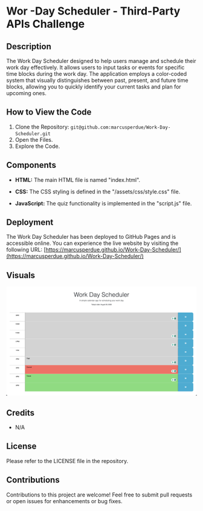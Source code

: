 # Wor -Day Scheduler - Third-Party APIs Challenge

## Description

 The Work Day Scheduler designed to help users manage and schedule their work day effectively. It allows users to input tasks or events for specific time blocks during the work day. The application employs a color-coded system that visually distinguishes between past, present, and future time blocks, allowing you to quickly identify your current tasks and plan for upcoming ones.

## How to View the Code

1. Clone the Repository:  `git@github.com:marcusperdue/Work-Day-Scheduler.git`
2. Open the Files.
3. Explore the Code.

## Components

- **HTML:** The main HTML file is named "index.html".

- **CSS:** The CSS styling is defined in the "/assets/css/style.css" file.

- **JavaScript:** The quiz functionality is implemented in the "script.js" file.

## Deployment

The Work Day Scheduler has been deployed to GitHub Pages and is accessible online. You can experience the live website by visiting the following URL: [https://marcusperdue.github.io/Work-Day-Scheduler/](https://marcusperdue.github.io/Work-Day-Scheduler/)

## Visuals

![Example Image](/assets/Screenshot%202023-08-20%20at%203.53.35%20PM.png)

## Credits

- N/A

## License

Please refer to the LICENSE file in the repository.

## Contributions

Contributions to this project are welcome! Feel free to submit pull requests or open issues for enhancements or bug fixes.

